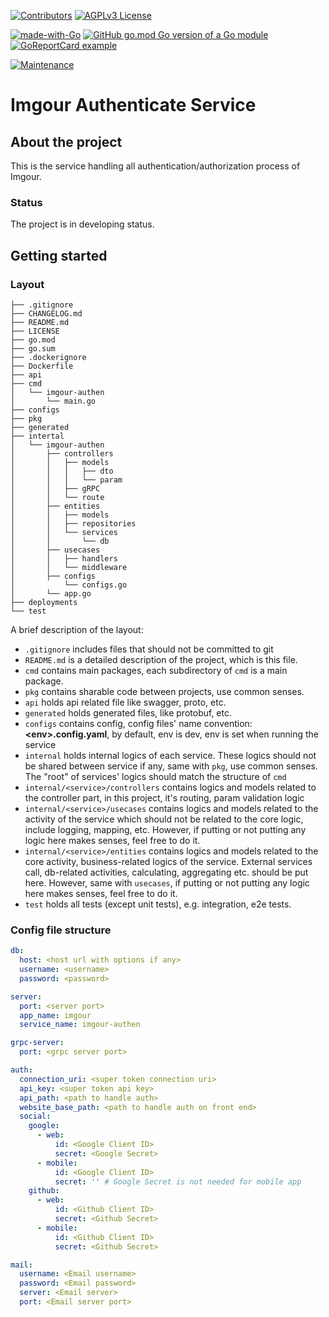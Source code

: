 [![Contributors][contributors-shield]][contributors-url]
[![AGPLv3 License][license-shield]][license-url]

[![made-with-Go][language-shield]][language-url]
[![GitHub go.mod Go version of a Go module][version-shield]][version-url]
[![GoReportCard example][report-shield]][report-url]

[![Maintenance][maintain-shield]][maintain-url]


# Imgour Authenticate Service

## About the project

This is the service handling all authentication/authorization process of Imgour.

### Status

The project is in developing status.

## Getting started

### Layout

```tree
├── .gitignore
├── CHANGELOG.md
├── README.md
├── LICENSE
├── go.mod
├── go.sum
├── .dockerignore
├── Dockerfile
├── api
├── cmd
│   └── imgour-authen
│       └── main.go
├── configs
├── pkg
├── generated
├── intertal
│   └── imgour-authen
│       ├── controllers
│       │   ├── models
│       │   │   ├── dto
│       │   │   └── param
│       │   ├── gRPC
│       │   └── route
│       ├── entities
│       │   ├── models
│       │   ├── repositories
│       │   └── services
│       │       └── db
│       ├── usecases
│       │   ├── handlers
│       │   └── middleware
│       ├── configs
│           └── configs.go
│       └── app.go
├── deployments
└── test
```

A brief description of the layout:

* `.gitignore` includes files that should not be committed to git
* `README.md` is a detailed description of the project, which is this file.
* `cmd` contains main packages, each subdirectory of `cmd` is a main package.
* `pkg` contains sharable code between projects, use common senses.
* `api` holds api related file like swagger, proto, etc.
* `generated` holds generated files, like protobuf, etc.
* `configs` contains config, config files' name convention: **\<env\>.config.yaml**, by default, env is dev, env is set when running the service
* `internal` holds internal logics of each service. These logics should not be shared between service if any, same with `pkg`, use common senses. The "root" of services' logics should match the structure of `cmd`
* `internal/<service>/controllers` contains logics and models related to the controller part, in this project, it's routing, param validation logic
* `internal/<service>/usecases` contains logics and models related to the activity of the service which should not be related to the core logic, include logging, mapping, etc. However, if putting or not putting any logic here makes senses, feel free to do it.
* `internal/<service>/entities` contains logics and models related to the core activity, business-related logics of the service. External services call, db-related activities, calculating, aggregating etc. should be put here. However, same with `usecases`, if putting or not putting any logic here makes senses, feel free to do it.
* `test` holds all tests (except unit tests), e.g. integration, e2e tests.

### Config file structure

```yaml
db:
  host: <host url with options if any>
  username: <username>
  password: <password>

server:
  port: <server port>
  app_name: imgour
  service_name: imgour-authen

grpc-server:
  port: <grpc server port>

auth:
  connection_uri: <super token connection uri>
  api_key: <super token api key>
  api_path: <path to handle auth>
  website_base_path: <path to handle auth on front end>
  social:
    google:
      - web:
          id: <Google Client ID>
          secret: <Google Secret>
      - mobile:
          id: <Google Client ID>
          secret: '' # Google Secret is not needed for mobile app
    github:
      - web:
          id: <Github Client ID>
          secret: <Github Secret>
      - mobile:
          id: <Github Client ID>
          secret: <Github Secret>

mail:
  username: <Email username>
  password: <Email password>
  server: <Email server>
  port: <Email server port>

```

[contributors-shield]: https://img.shields.io/github/contributors/TekCatZ/imgour-authen-service.svg?style=for-the-badge
[contributors-url]: https://github.com/TekCatZ/imgour-authen-service/graphs/contributors
[license-shield]: https://img.shields.io/github/license/TekCatZ/imgour-authen-service.svg?style=for-the-badge
[license-url]: https://github.com/TekCatZ/imgour-authen-service/blob/master/LICENSE
[maintain-shield]: https://img.shields.io/badge/Maintained%3F-yes-green.svg
[maintain-url]: https://GitHub.com/TekCatZ/imgour-authen-service/graphs/commit-activity
[version-shield]: https://img.shields.io/github/go-mod/go-version/TekCatZ/imgour-authen-service.svg
[version-url]: https://github.com/TekCatZ/imgour-authen-service
[language-shield]: https://img.shields.io/badge/Made%20with-Go-1f425f.svg
[language-url]: https://go.dev/
[report-shield]: https://goreportcard.com/badge/github.com/TekCatZ/imgour-authen-service
[report-url]: https://goreportcard.com/report/github.com/TekCatZ/imgour-authen-service
